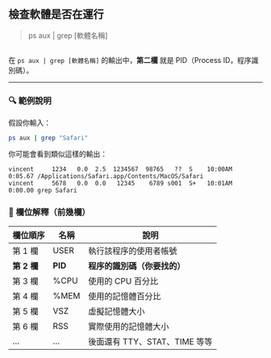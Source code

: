 ## 檢查軟體是否在運行  
> ps aux | grep [軟體名稱]

## 

在 `ps aux | grep [軟體名稱]` 的輸出中，**第二欄** 就是 PID（Process ID，程序識別碼）。

---

### 🔍 範例說明

假設你輸入：
```bash
ps aux | grep "Safari"
```

你可能會看到類似這樣的輸出：

```
vincent     1234   0.0  2.5  1234567  98765   ??  S    10:00AM   0:05.67 /Applications/Safari.app/Contents/MacOS/Safari
vincent     5678   0.0  0.0   12345    6789 s001  S+   10:01AM   0:00.00 grep Safari
```
### 🧠 欄位解釋（前幾欄）

| 欄位順序 | 名稱       | 說明                         |
|----------|------------|------------------------------|
| 第 1 欄  | USER       | 執行該程序的使用者帳號       |
| **第 2 欄**  | **PID**        | **程序的識別碼（你要找的）** |
| 第 3 欄  | %CPU       | 使用的 CPU 百分比            |
| 第 4 欄  | %MEM       | 使用的記憶體百分比           |
| 第 5 欄  | VSZ        | 虛擬記憶體大小                |
| 第 6 欄  | RSS        | 實際使用的記憶體大小          |
| …        | …          | 後面還有 TTY、STAT、TIME 等等 |
